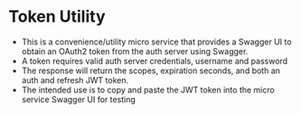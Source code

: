 # Token Utility

* This is a convenience/utility micro service that provides a Swagger UI to obtain an OAuth2 token 
from the auth server using Swagger.  
* A token requires valid auth server credentials, username and password
* The response will return the scopes, expiration seconds, and both an auth 
and refresh JWT token.
* The intended use is to copy and paste the JWT token into the micro service Swagger UI for testing

